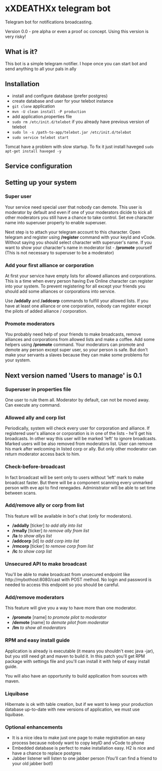 # xXDEATHXx telegram bot

Telegram bot for notifications broadcasting.
 
Version 0.0 - pre alpha or even a proof oc concept. Using this version is very risky!

## What is it?

This bot is a simple telegram notifier. I hope once you can start bot and send anything to all your pals in ally

## Installation

- install and configure database (prefer postgres)
- create database and user for your telebot instance
- `git clone` application
- `mvn -U clean install -P production`
- add application.properties file
- `sudo rm /etc/init.d/telebot` if you already have previous version of telebot
- `sudo ln -s /path-to-app/telebot.jar /etc/init.d/telebot`
- `sudo service telebot start`

Tomcat have a problem with slow startup. To fix it just install haveged
`sudo apt-get install haveged -y`

## Service configuration

## Setting up your system

### Super user
Your service need special user that nobody can demote. This user is moderator by default and even if one of your 
moderators dicide to kick all other moderators you still have a chance to take control. 
Set eve character name into superuser property to enable superuser. 

Next step is to attach your telegram account to this character. Open telegram and register using **/register** 
command with your keyId and vCode. Without saying you should select character with superuser's name. If you want to
show your character's name in moderator list - **/promote** yourself (This is not necessary to superuser to be a moderator)

### Add your first alliance or corporation
At first your service have empty lists for allowed alliances and corporations. This is a time when every person having
Eve Online character can register into your system. To prevent registering for all except your friends you should add
some alliances or corporations into service. 

Use **/addally** and **/addcorp** commands to fulfill your allowed lists. If you have at least one alliance or 
one corporation, nobody can register except the pilots of added alliance / corporation.

### Promote moderators
You probably need help of your friends to make broadcasts, remove alliances and corporations from allowed lists and 
make a coffee. Add some helpers using **/promote** command. Your moderators can promote and demote any person except 
super user, so your person is safe. But don't make your servants a slaves because they can make some problems 
for your system.

## Next version named 'Users to manage' is 0.1

### Superuser in properties file
One user to rule them all. Moderator by default, can not be moved away. Can execute any command.

### Allowed ally and corp list
Periodically, system will check every user for corporation and alliance. If registered user's alliance or corporation
is in one of the lists - he'll get his broadcasts. In other way this user will be marked 'left' to ignore broadcasts. 
Marked users will be also removed from moderators list. User can remove his mark after welcoming in listed corp or ally.
But only other moderator can return moderator access back to him.

### Check-before-broadcast
In fact broadcast will be sent only to users without 'left' mark to make broadcast faster. But there will be a component
scanning every unmarked person with eve api to find renegades. Administrator will be able to set time between scans.

### Add/remove ally or corp from list
This feature will be available in bot's chat (only for moderators).

- **/addally** [ticker] *to add ally into list*
- **/rmally** [ticker] *to remove ally from list*
- **/la** *to show allys list*
- **/addcorp** [id] *to add corp into list*
- **/rmcorp** [ticker] *to remove corp from list*
- **/lc** *to show corp list*

### Unsecured API to make broadcast
You'll be able to make broadcast from unsecured endpoint like http://mybothost:8080/cast with POST method. 
No login and password is needed to access this endpoint so you should be careful.

### Add/remove moderators
This feature will give you a way to have more than one moderator.

- **/promote** [name] *to promote pilot to moderator*
- **/demote** [name] *to demote pilot from moderator*
- **/lm** *to show all moderators*

### RPM and easy install guide
Application is already is executable (it means you shouldn't exec java -jar), but you still need git and maven to build it.
In this patch you'll get RPM package with settings file and you'll can install it with help of easy install guide.

You will also have an opportunity to build application from sources with maven.

### Liquibase
Hibernate is ok with table creation, but if we want to keep your production database up-to-date with new versions of 
application, we must use liquibase.
 
### Optional enhancements
- It is a nice idea to make just one page to make registration an easy process because nobody want to copy keyID and vCode to phone
- Embedded database is perfect to make installation easy. H2 is nice and have a chance to replace postgres
- Jabber listener will listen to one jabber person (You'll can find a friend to your old jabber bot!)

